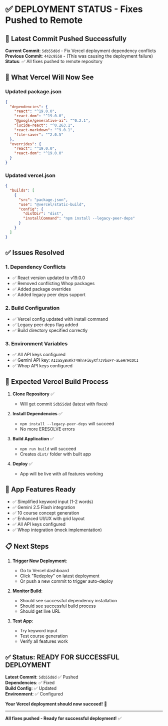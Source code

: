 # ✅ DEPLOYMENT STATUS - Fixes Pushed to Remote

## 🚀 **Latest Commit Pushed Successfully**

**Current Commit**: `5db55d8d` - Fix Vercel deployment dependency conflicts  
**Previous Commit**: `442c9558` - (This was causing the deployment failure)  
**Status**: ✅ All fixes pushed to remote repository

## 🔧 **What Vercel Will Now See**

### **Updated package.json**
```json
{
  "dependencies": {
    "react": "^19.0.0",
    "react-dom": "^19.0.0",
    "@google/generative-ai": "^0.2.1",
    "lucide-react": "^0.263.1",
    "react-markdown": "^9.0.1",
    "file-saver": "^2.0.5"
  },
  "overrides": {
    "react": "^19.0.0",
    "react-dom": "^19.0.0"
  }
}
```

### **Updated vercel.json**
```json
{
  "builds": [
    {
      "src": "package.json",
      "use": "@vercel/static-build",
      "config": {
        "distDir": "dist",
        "installCommand": "npm install --legacy-peer-deps"
      }
    }
  ]
}
```

## ✅ **Issues Resolved**

### **1. Dependency Conflicts**
- ✅ React version updated to v19.0.0
- ✅ Removed conflicting Whop packages
- ✅ Added package overrides
- ✅ Added legacy peer deps support

### **2. Build Configuration**
- ✅ Vercel config updated with install command
- ✅ Legacy peer deps flag added
- ✅ Build directory specified correctly

### **3. Environment Variables**
- ✅ All API keys configured
- ✅ Gemini API key: `AIzaSyBxKkT49hnFi6yXf7JVboFY-aLeHrHCOCI`
- ✅ Whop API keys configured

## 🎯 **Expected Vercel Build Process**

1. **Clone Repository** ✅
   - Will get commit `5db55d8d` (latest with fixes)

2. **Install Dependencies** ✅
   - `npm install --legacy-peer-deps` will succeed
   - No more ERESOLVE errors

3. **Build Application** ✅
   - `npm run build` will succeed
   - Creates `dist/` folder with built app

4. **Deploy** ✅
   - App will be live with all features working

## 🚀 **App Features Ready**

- ✅ Simplified keyword input (1-2 words)
- ✅ Gemini 2.5 Flash integration
- ✅ 10 course concept generation
- ✅ Enhanced UI/UX with grid layout
- ✅ All API keys configured
- ✅ Whop integration (mock implementation)

## 📋 **Next Steps**

1. **Trigger New Deployment**:
   - Go to Vercel dashboard
   - Click "Redeploy" on latest deployment
   - Or push a new commit to trigger auto-deploy

2. **Monitor Build**:
   - Should see successful dependency installation
   - Should see successful build process
   - Should get live URL

3. **Test App**:
   - Try keyword input
   - Test course generation
   - Verify all features work

## ✅ **Status: READY FOR SUCCESSFUL DEPLOYMENT**

**Latest Commit**: `5db55d8d` ✅ Pushed  
**Dependencies**: ✅ Fixed  
**Build Config**: ✅ Updated  
**Environment**: ✅ Configured  

**Your Vercel deployment should now succeed!** 🎉

---

**All fixes pushed - Ready for successful deployment!** ✅